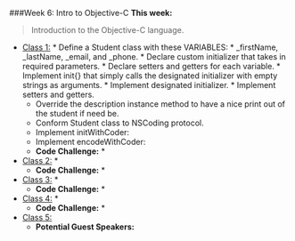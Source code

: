 ###Week 6: Intro to Objective-C
**This week:**
>Introduction to the Objective-C language.

  * [Class 1:](class-1/)
    	* Define a Student class with these VARIABLES:
        * _firstName, _lastName, _email, and _phone.
        * Declare custom initializer that takes in required parameters.
        * Declare setters and getters for each variable.
        * Implement init{} that simply calls the designated initializer with empty strings as arguments.
        * Implement designated initializer.
        * Implement setters and getters.
      * Override the description instance method to have a nice print out of the student if need be.
      * Conform Student class to NSCoding protocol.
      * Implement initWithCoder:
      * Implement encodeWithCoder:
	* **Code Challenge:**
		*
  * [Class 2:](class-2/)
  	*
	* **Code Challenge:**
		*
  * [Class 3:](class-3/)
  	*
	* **Code Challenge:**
		*
  * [Class 4:](class-4/)
  	*  
	* **Code Challenge:**
		*
  * [Class 5:](class-5/)
  	* **Potential Guest Speakers:**

